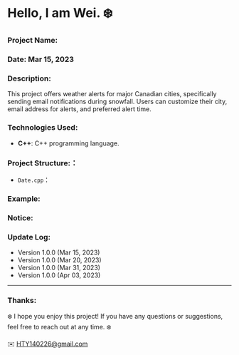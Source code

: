 Hello, I am Wei. ❄️
======

### Project Name:  

### Date:  Mar 15, 2023

### Description:
This project offers weather alerts for major Canadian cities, specifically sending email notifications during snowfall. Users can customize their city, email address for alerts, and preferred alert time.

### Technologies Used:
- **C++**: C++ programming language.  

### Project Structure:：
- `Date.cpp`：

### Example:


### Notice:


### Update Log:
- Version 1.0.0 (Mar 15, 2023)
- Version 1.0.0 (Mar 20, 2023)
- Version 1.0.0 (Mar 31, 2023)
- Version 1.0.0 (Apr 03, 2023)

***
### Thanks:

❄️ I hope you enjoy this project! If you have any questions or suggestions, feel free to reach out at any time. ❄️

✉️ HTY140226@gmail.com

